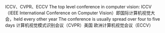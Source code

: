 ICCV、CVPR、ECCV
The top level conference in computer vision:
ICCV （IEEE International Conference on Computer Vision）即国际计算机视觉大会，held every other year
The conference is usually spread over four to five days
计算机视觉模式识别会议（CVPR）美国
欧洲计算机视觉会议（ECCV）

